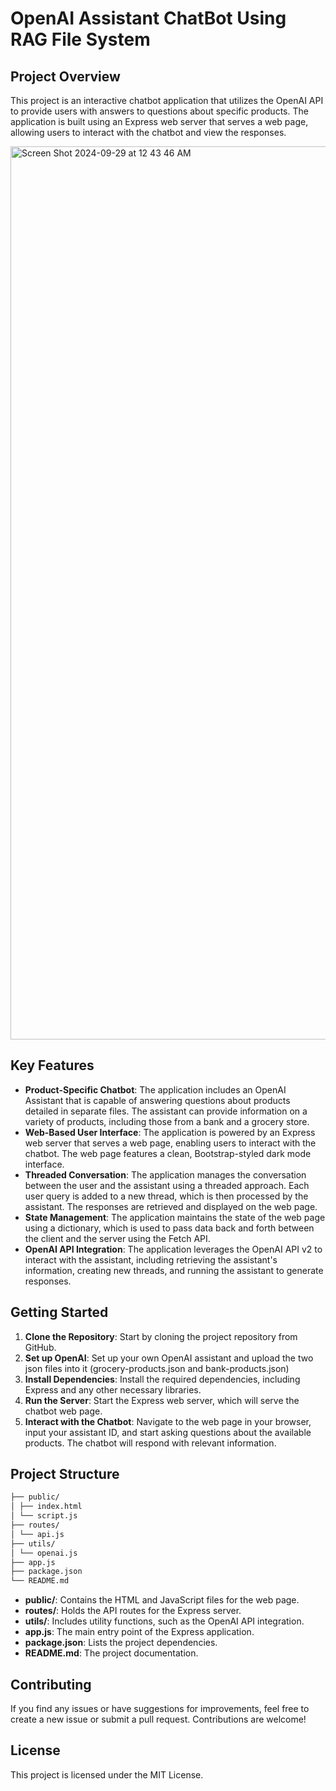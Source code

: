 # OpenAI Assistant ChatBot Using RAG File System

## Project Overview
This project is an interactive chatbot application that utilizes the OpenAI API to provide users with answers to questions about specific products. The application is built using an Express web server that serves a web page, allowing users to interact with the chatbot and view the responses.

<img width="1429" alt="Screen Shot 2024-09-29 at 12 43 46 AM" src="https://github.com/user-attachments/assets/d2a9e8b2-6d4d-4dca-9402-a183d71f8b42">

## Key Features
- **Product-Specific Chatbot**: The application includes an OpenAI Assistant that is capable of answering questions about products detailed in separate files. The assistant can provide information on a variety of products, including those from a bank and a grocery store.
- **Web-Based User Interface**: The application is powered by an Express web server that serves a web page, enabling users to interact with the chatbot. The web page features a clean, Bootstrap-styled dark mode interface.
- **Threaded Conversation**: The application manages the conversation between the user and the assistant using a threaded approach. Each user query is added to a new thread, which is then processed by the assistant. The responses are retrieved and displayed on the web page.
- **State Management**: The application maintains the state of the web page using a dictionary, which is used to pass data back and forth between the client and the server using the Fetch API.
- **OpenAI API Integration**: The application leverages the OpenAI API v2 to interact with the assistant, including retrieving the assistant's information, creating new threads, and running the assistant to generate responses.

## Getting Started

1. **Clone the Repository**: Start by cloning the project repository from GitHub.
2. **Set up OpenAI**: Set up your own OpenAI assistant and upload the two json files into it (grocery-products.json and bank-products.json)
3. **Install Dependencies**: Install the required dependencies, including Express and any other necessary libraries.
4. **Run the Server**: Start the Express web server, which will serve the chatbot web page.
5. **Interact with the Chatbot**: Navigate to the web page in your browser, input your assistant ID, and start asking questions about the available products. The chatbot will respond with relevant information.
   
## Project Structure
```bash
├── public/
│ ├── index.html
│ └── script.js
├── routes/
│ └── api.js
├── utils/
│ └── openai.js
├── app.js
├── package.json
└── README.md
```

- **public/**: Contains the HTML and JavaScript files for the web page.  
- **routes/**: Holds the API routes for the Express server.  
- **utils/**: Includes utility functions, such as the OpenAI API integration.  
- **app.js**: The main entry point of the Express application.  
- **package.json**: Lists the project dependencies.  
- **README.md**: The project documentation.  

## Contributing
If you find any issues or have suggestions for improvements, feel free to create a new issue or submit a pull request. Contributions are welcome!

## License
This project is licensed under the MIT License.
